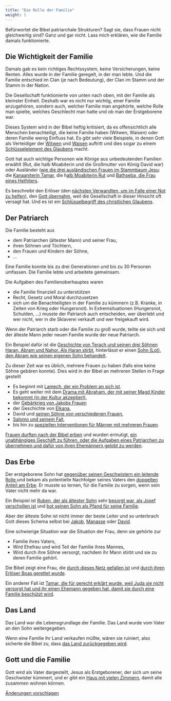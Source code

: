 ```yaml
---
title: "Die Rolle der Familie"
weight: 1
---
```



Befürwortet die Bibel patriarchale Strukturen? Sagt sie, dass Frauen nicht gleichwertig sind? Ganz und gar nicht. Lass mich erklären, wie die Familie damals funktionierte.


## Die Wichtigkeit der Familie

<a name="7234"></a>
Damals gab es kein richtiges Rechtssystem, keine Versicherungen, keine Renten. Alles wurde in der Familie geregelt, in der man lebte. Und die Familie entschied im Clan (je nach Bedeutung), der Clan im Stamm und der Stamm in der Nation.

Die Gesellschaft funktionierte von unten nach oben, mit der Familie als kleinster Einheit. Deshalb war es nicht nur wichtig, einer Familie anzugehören, sondern auch, welcher Familie man angehörte, welche Rolle man spielte, welches Geschlecht man hatte und ob man der Erstgeborene war.

Dieses System wird in der Bibel heftig kritisiert, da es offensichtlich alle Menschen benachteiligt, die keine Familie haben (Witwen, Waisen) oder deren Familie wenig Einfluss hat. Es gibt sehr viele Beispiele, in denen Gott als Verteidiger der [Witwen](https://www.bibleserver.com/search/SLT/Witwen) und [Waisen](https://www.bibleserver.com/search/SLT/Waisen) auftritt und dies sogar zu einem [Schlüsselelement des Glaubens](https://www.bibleserver.com/SLT/Jakobus1%2C27) macht.

Gott hat auch wichtige Personen wie Könige aus unbedeutenden Familien erwählt (Rut, die halb Moabiterin und die Großmutter von König David war) oder Ausländer ([wie die drei ausländischen Frauen im Stammbaum Jesu](https://www.bibleserver.com/SLT/Matth%C3%A4us1%2C2-16): die [Kanaaniterin Tamar](https://www.bibleserver.com/SLT/1.Mose38), die h[alb Moabiterin Rut](https://www.bibleserver.com/SLT/Rut1%2C1-4) und [Bathseba, die Frau eines Hethiters](https://www.bibleserver.com/SLT/2.Samuel11%2C3).

Es beschreibt den Erlöser (den [nächsten Verwandten, um im Falle einer Not zu helfen](https://www.bibleserver.com/SLT/3.Mose25%2C47-49)), den [Gott übernahm](https://www.bibleserver.com/SLT/Jesaja44%2C24-28), weil die Gesellschaft in dieser Hinsicht oft versagt hat. Und es ist ein [Schlüsselbegriff des christlichen Glaubens](https://www.bibleserver.com/SLT/Epheser1%2C7).


## Der Patriarch

<a name="75b9"></a>
Die Familie besteht aus

- dem Patriarchen (ältester Mann) und seiner Frau,
- ihren Söhnen und Töchtern,
- den Frauen und Kindern der Söhne,
- …


Eine Familie konnte bis zu drei Generationen und bis zu 30 Personen umfassen. Die Familie lebte und arbeitete gemeinsam.

Die Aufgaben des Familienoberhauptes waren

- die Familie finanziell zu unterstützen
- Recht, Gesetz und Moral durchzusetzen
- sich um die Benachteiligten in der Familie zu kümmern (z.B. Kranke, in Zeiten von Krieg oder Hungersnot). In Extremsituationen (Hungersnot, Schulden, …) musste der Patriarch auch entscheiden, wer überlebt und wer nicht, wer in die Sklaverei verkauft und wer freigekauft wird.


Wenn der Patriarch starb oder die Familie zu groß wurde, teilte sie sich und der älteste Mann jeder neuen Familie wurde der neue Patriarch.

Ein Beispiel dafür ist die [Geschichte von Terach und seinen drei Söhnen Haran, Abram und Nahor. Als Haran stirbt](https://www.bibleserver.com/SLT/1.Mose11%2C27-31), hinterlässt er einen [Sohn (Lot), den Abram wie seinen eigenen Sohn behandelt](https://www.bibleserver.com/SLT/1.Mose12%2C1-4).

Zu dieser Zeit war es üblich, mehrere Frauen zu haben (falls eine keine Söhne gebären konnte). Dies wird in der Bibel an mehreren Stellen in Frage gestellt

- Es beginnt mit [Lamech, der ein Problem an sich ist](https://www.bibleserver.com/SLT/1.Mose4%2C23-26).
- Es geht weiter mit dem [Drama mit Abraham, der mit seiner Magd Kinder bekommt (in der Kultur akzeptiert)](https://www.bibleserver.com/SLT/1.Mose16),
- der [Gebärkrieg von Jakobs Frauen](https://www.bibleserver.com/SLT/1.Mose30%2C1-24)
- der Geschichte von [Elkana](https://www.bibleserver.com/SLT/1.Samuel1%2C1-7),
- David und [seinen Söhne von verschiedenen Frauen](https://www.bibleserver.com/SLT/2.Samuel13),
- [Salomo und seinem Fall](https://www.bibleserver.com/SLT/1.K%C3%B6nige11%2C3),
- bis hin zu [speziellen Interventionen für Männer mit mehreren Frauen](https://www.bibleserver.com/SLT/5.Mose21%2C17).


[Frauen durften nach der Bibel erben](https://www.bibleserver.com/SLT/4.Mose36) und wurden ermutigt, [ein unabhängiges Geschäft zu führen, oder die Aufgaben eines Patriarchen zu übernehmen und dafür von ihren Ehemännern gelobt zu werden](https://www.bibleserver.com/SLT/Spr%C3%BCche31%2C15-31).


## Das Erbe

<a name="50b0"></a>
Der erstgeborene Sohn hat [gegenüber seinen Geschwistern ein leitende Rolle ](https://www.bibleserver.com/SLT/1.Mose43%2C33)und bekam als potentielle Nachfolger seines Vaters den [doppelten Anteil am Erbe](https://www.bibleserver.com/SLT/5.Mose21%2C17). Er musste so lernen, für die Familie zu sorgen, wenn sein Vater nicht mehr da war.

Ein Beispiel ist [Ruben, der als ältester Sohn](https://www.bibleserver.com/SLT/2.Mose6%2C14) sehr [besorgt war, als Josef verschollen ist](https://www.bibleserver.com/SLT/1.Mose37%2C21-30) und [bot seinen Sohn als Pfand für seine Familie](https://www.bibleserver.com/SLT/1.Mose42%2C37).

Aber der älteste Sohn ist nicht immer der beste Leiter und so unterbrach Gott dieses Schema selbst bei [Jakob](https://www.bibleserver.com/SLT/1.Mose25%2C25-26), [Manasse](https://www.bibleserver.com/SLT/1.Mose48%2C13-20) oder [David](https://www.bibleserver.com/SLT/1.Samuel16%2C1-13).

Eine schwierige Situation war die Situation der Frau, denn sie gehörte zur

- Familie ihres Vaters,
- Wird Ehefrau und wird Teil der Familie ihres Mannes,
- Wird durch ihre Söhne versorgt, nachdem ihr Mann stirbt und sie zu deren Familie gehört.


Die Bibel zeigt eine Frau, die [durch dieses Netz gefallen ist](https://www.bibleserver.com/SLT/Rut1%2C1-5) und [durch ihren Erlöser Boas gerettet wurde](https://www.bibleserver.com/SLT/Rut4).

Ein anderer Fall ist [Tamar, die für gerecht erklärt wurde, weil Juda sie nicht versorgt hat und ihr einen Ehemann gegeben hat, damit sie durch eine Familie beschützt wird](https://www.bibleserver.com/SLT/1.Mose38%2C26).


## Das Land

<a name="5938"></a>
Das Land war die Lebensgrundlage der Familie. Das Land wurde vom Vater an den Sohn weitergegeben.

Wenn eine Familie ihr Land verkaufen müßte, wären sie ruiniert, also sicherte die Bibel zu, dass [das Land zurückgegeben wird](https://www.bibleserver.com/SLT/3.Mose25%2C10).


## Gott und die Familie

<a name="26ef"></a>
Gott wird als Vater dargestellt, Jesus als Erstgeborener, der sich um seine Geschwister kümmert, und er gibt ein [Haus mit vielen Zimmern](https://www.bibleserver.com/SLT/Johannes14%2C1-3), damit alle zusammen wohnen können.




[Änderungen vorschlagen](https://github.com/revelation-today/revelation-today/blob/main/exampleSite/content/docs/background/israel/expl/the-role-of-family-in-the-bible.de.md)

